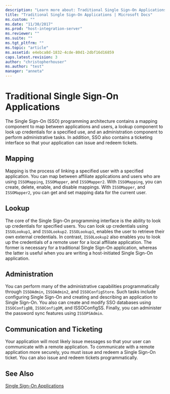 ```yaml
---
description: "Learn more about: Traditional Single Sign-On Applications"
title: "Traditional Single Sign-On Applications | Microsoft Docs"
ms.custom: ""
ms.date: "11/30/2017"
ms.prod: "host-integration-server"
ms.reviewer: ""
ms.suite: ""
ms.tgt_pltfrm: ""
ms.topic: "article"
ms.assetid: e4ebca8d-1832-4cde-80d1-2dbf16d16859
caps.latest.revision: 3
author: "christopherhouser"
ms.author: "test"
manager: "anneta"
---
```

# Traditional Single Sign-On Applications
The Single Sign-On (SSO) programming architecture contains a mapping component to map between applications and users, a lookup component to look up credentials for a specified use, and an administration component to perform administrative tasks. In addition, SSO also contains a ticketing interface so that your application can issue and redeem tickets.  
  
## Mapping  
 Mapping is the process of linking a specified user with a specified application. You can map between affiliate applications and users who are using `ISSOMapping`, `ISSOMapper`, and `ISSOMapper2`. With `ISSOMapping`, you can create, delete, enable, and disable mappings. With `ISSOMapper`, and `ISSOMapper2`, you can get and set mapping data for the current user.  
  
## Lookup  
 The core of the Single Sign-On programming interface is the ability to look up credentials for specified users. You can look up credentials using `ISSOLookup1`, and `ISSOLookup2`. `ISSOLookup1`, enables the user to retrieve their own external credentials. In contrast, `ISSOLookup2` also enables you to look up the credentials of a remote user for a local affiliate application. The former is necessary for a traditional Single Sign-On application, whereas the latter is useful when you are writing a host-initiated Single Sign-On application.  
  
## Administration  
 You can perform many of the administrative capabilities programmatically through `ISSOAdmin`, `ISSOAdmin2`, and `ISSOConfigStore`. Such tasks include configuring Single Sign-On and creating and describing an application to Single Sign-On. You also can create and modify SSO databases using `ISSOConfigDB`, `ISSOConfigOM`, and ISSOConfigSS. Finally, you can administer the password sync features using `ISSOPSAdmin`.  
  
## Communication and Ticketing  
 Your application will most likely issue messages so that your user can communicate with a remote application. To communicate with a remote application more securely, you must issue and redeem a Single Sign-On ticket. You can also issue and redeem tickets programmatically.  
  
## See Also  
 [Single Sign-On Applications](../esso/single-sign-on-applications.md)

